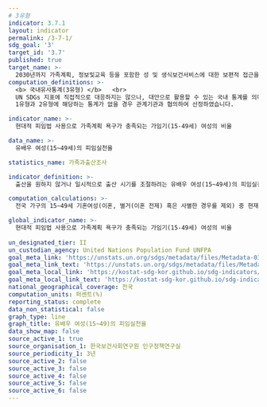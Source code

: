```yaml
---
# 3유형 
indicator: 3.7.1
layout: indicator
permalink: /3-7-1/
sdg_goal: '3'
target_id: '3.7'
published: true
target_name: >-
  2030년까지 가족계획, 정보및교육 등을 포함한 성 및 생식보건서비스에 대한 보편적 접근을 보장하고 생식보건을 국가전략과 프로그램에 통합
computation_definitions: >-
  <b> 국내유사통계(3유형) </b>   <br>
  UN SDGs 지표에 직접적으로 대응하지는 않으나, 대안으로 활용할 수 있는 국내 통계를 의미합니다.    <br> 
  1유형과 2유형에 해당하는 통계가 없을 경우 관계기관과 협의하여 선정하였습니다.  

indicator_name: >-
  현대적 피임법 사용으로 가족계획 욕구가 충족되는 가임기(15-49세) 여성의 비율

data_name: >-
  유배우 여성(15~49세)의 피임실천율

statistics_name: 가족과출산조사

indicator_definition: >-
  출산을 원하지 않거나 일시적으로 출산 시기를 조절하려는 유배우 여성(15~49세)의 피임실천율

computation_calculations: >-
  전국 가구의 15~49세 기혼여성(이혼, 별거(이혼 전제) 혹은 사별한 경우를 제외) 중 현재 피임중이거나 현재 피임을 하지는 않지만 과거에 경험한 적이 있는 여성을 대상으로 조사 

global_indicator_name: >-
  현대적 피임법 사용으로 가족계획 욕구가 충족되는 가임기(15-49세) 여성의 비율
  
un_designated_tier: II
un_custodian_agency: United Nations Population Fund UNFPA
goal_meta_link: 'https://unstats.un.org/sdgs/metadata/files/Metadata-03-07-01.pdf'
goal_meta_link_text: 'https://unstats.un.org/sdgs/metadata/files/Metadata-03-07-01.pdf'
goal_meta_local_link: 'https://kostat-sdg-kor.github.io/sdg-indicators/public/data/Metadata-03-07-01_KOR.pdf'
goal_meta_local_link_text: 'https://kostat-sdg-kor.github.io/sdg-indicators/public/data/Metadata-03-07-01_KOR.pdf'
national_geographical_coverage: 전국
computation_units: 퍼센트(%)
reporting_status: complete
data_non_statistical: false
graph_type: line
graph_title: 유배우 여성(15~49)의 피임실천율
data_show_map: false
source_active_1: true
source_organisation_1: 한국보건사회연구원 인구정책연구실
source_periodicity_1: 3년
source_active_2: false
source_active_3: false
source_active_4: false
source_active_5: false
source_active_6: false
---
```

